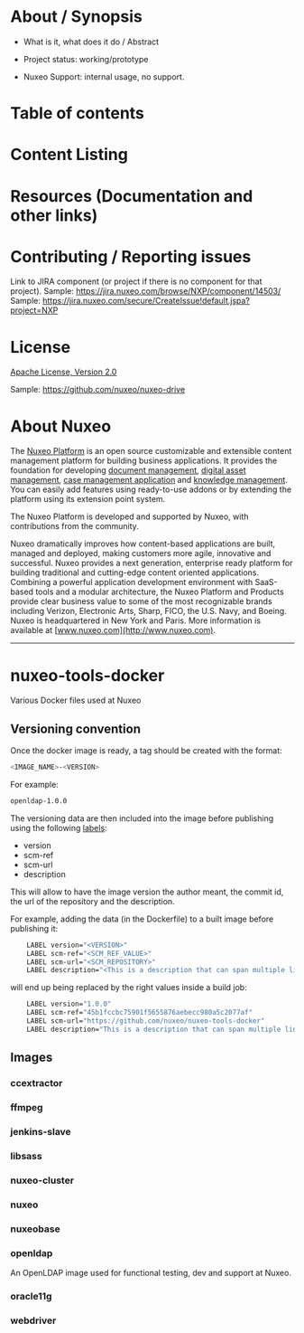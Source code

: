 # About / Synopsis

* What is it, what does it do / Abstract
* Project status: working/prototype

* Nuxeo Support: internal usage, no support.

# Table of contents

# Content Listing

# Resources (Documentation and other links)

# Contributing / Reporting issues

Link to JIRA component (or project if there is no component for that project).
Sample: https://jira.nuxeo.com/browse/NXP/component/14503/
Sample: https://jira.nuxeo.com/secure/CreateIssue!default.jspa?project=NXP

# License

[Apache License, Version 2.0](http://www.apache.org/licenses/LICENSE-2.0.html)

Sample: https://github.com/nuxeo/nuxeo-drive

# About Nuxeo

The [Nuxeo Platform](http://www.nuxeo.com/products/content-management-platform/) is an open source customizable and extensible content management platform for building business applications. It provides the foundation for developing [document management](http://www.nuxeo.com/solutions/document-management/), [digital asset management](http://www.nuxeo.com/solutions/digital-asset-management/), [case management application](http://www.nuxeo.com/solutions/case-management/) and [knowledge management](http://www.nuxeo.com/solutions/advanced-knowledge-base/). You can easily add features using ready-to-use addons or by extending the platform using its extension point system.

The Nuxeo Platform is developed and supported by Nuxeo, with contributions from the community.

Nuxeo dramatically improves how content-based applications are built, managed and deployed, making customers more agile, innovative and successful. Nuxeo provides a next generation, enterprise ready platform for building traditional and cutting-edge content oriented applications. Combining a powerful application development environment with
SaaS-based tools and a modular architecture, the Nuxeo Platform and Products provide clear business value to some of the most recognizable brands including Verizon, Electronic Arts, Sharp, FICO, the U.S. Navy, and Boeing. Nuxeo is headquartered in New York and Paris.
More information is available at [www.nuxeo.com](http://www.nuxeo.com).

-----------


# nuxeo-tools-docker
Various Docker files used at Nuxeo

## Versioning convention
Once the docker image is ready, a tag should be created with the format:

```bash
<IMAGE_NAME>-<VERSION>
```

For example:
```bash
openldap-1.0.0
```

The versioning data are then included into the image before publishing using the following [labels](https://docs.docker.com/engine/reference/builder/#label):
- version
- scm-ref
- scm-url
- description

This will allow to have the image version the author meant, the commit id, the url of the repository and the description.

For example, adding the data (in the Dockerfile) to a built image before publishing it:
```bash
    LABEL version="<VERSION>"
    LABEL scm-ref="<SCM_REF_VALUE>"
    LABEL scm-url="<SCM_REPOSITORY>"
    LABEL description="<This is a description that can span multiple lines.>"
```

will end up being replaced by the right values inside a build job:
```bash
    LABEL version="1.0.0"
    LABEL scm-ref="45b1fccbc75901f5655876aebecc980a5c2077af"
    LABEL scm-url="https://github.com/nuxeo/nuxeo-tools-docker"
    LABEL description="This is a description that can span multiple lines."
```

## Images
### ccextractor
### ffmpeg
### jenkins-slave
### libsass
### nuxeo-cluster
### nuxeo
### nuxeobase
### openldap



An OpenLDAP image used for functional testing, dev and support at Nuxeo.
### oracle11g
### webdriver
